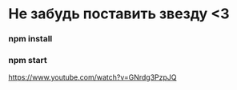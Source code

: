 # Не забудь поставить звезду <3

### npm install
### npm start

https://www.youtube.com/watch?v=GNrdg3PzpJQ 
